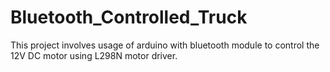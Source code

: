 # Bluetooth_Controlled_Truck
This project involves usage of arduino with bluetooth module to control the 12V DC motor using L298N motor driver.
